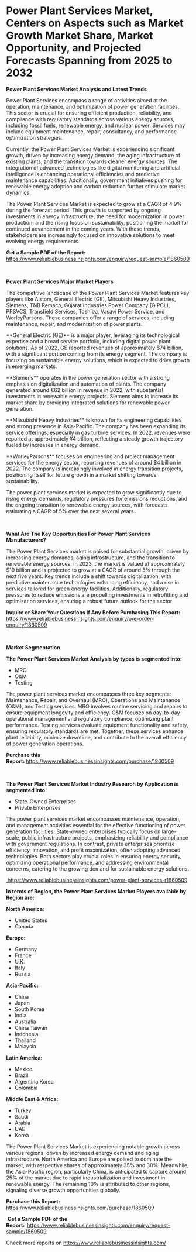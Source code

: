 <p><h1>Power Plant Services Market, Centers on Aspects such as Market Growth Market Share, Market Opportunity, and Projected Forecasts Spanning from 2025 to 2032</h1></p><p><strong>Power Plant Services Market Analysis and Latest Trends</strong></p>
<p><p>Power Plant Services encompass a range of activities aimed at the operation, maintenance, and optimization of power generation facilities. This sector is crucial for ensuring efficient production, reliability, and compliance with regulatory standards across various energy sources, including fossil fuels, renewable energy, and nuclear power. Services may include equipment maintenance, repair, consultancy, and performance optimization strategies.</p><p>Currently, the Power Plant Services Market is experiencing significant growth, driven by increasing energy demand, the aging infrastructure of existing plants, and the transition towards cleaner energy sources. The integration of advanced technologies like digital monitoring and artificial intelligence is enhancing operational efficiencies and predictive maintenance capabilities. Additionally, government initiatives pushing for renewable energy adoption and carbon reduction further stimulate market dynamics.</p><p>The Power Plant Services Market is expected to grow at a CAGR of 4.9% during the forecast period. This growth is supported by ongoing investments in energy infrastructure, the need for modernization in power production, and the rising focus on sustainability, positioning the market for continued advancement in the coming years. With these trends, stakeholders are increasingly focused on innovative solutions to meet evolving energy requirements.</p></p>
<p><strong>Get a Sample PDF of the Report:&nbsp;</strong> <a href="https://www.reliablebusinessinsights.com/enquiry/request-sample/1860509?utm_campaign=3260&utm_medium=2&utm_source=Github&utm_content=ia&utm_term=11032025&utm_id=power-plant-services">https://www.reliablebusinessinsights.com/enquiry/request-sample/1860509</a></p>
<p>&nbsp;</p>
<p><strong>Power Plant Services Major Market Players</strong></p>
<p><p>The competitive landscape of the Power Plant Services Market features key players like Alstom, General Electric (GE), Mitsubishi Heavy Industries, Siemens, TNB Remaco, Gujarat Industries Power Company (GIPCL), PPSVCS, Transfield Services, Toshiba, Vasavi Power Service, and WorleyParsons. These companies offer a range of services, including maintenance, repair, and modernization of power plants.</p><p>**General Electric (GE)** is a major player, leveraging its technological expertise and a broad service portfolio, including digital power plant solutions. As of 2022, GE reported revenues of approximately $74 billion, with a significant portion coming from its energy segment. The company is focusing on sustainable energy solutions, which is expected to drive growth in emerging markets.</p><p>**Siemens** operates in the power generation sector with a strong emphasis on digitalization and automation of plants. The company generated around €62 billion in revenue in 2022, with substantial investments in renewable energy projects. Siemens aims to increase its market share by providing integrated solutions for renewable power generation.</p><p>**Mitsubishi Heavy Industries** is known for its engineering capabilities and strong presence in Asia-Pacific. The company has been expanding its service offerings, especially in gas turbine services. In 2022, revenues were reported at approximately ¥4 trillion, reflecting a steady growth trajectory fueled by increases in energy demand.</p><p>**WorleyParsons** focuses on engineering and project management services for the energy sector, reporting revenues of around $4 billion in 2022. The company is increasingly involved in energy transition projects, positioning itself for future growth in a market shifting towards sustainability.</p><p>The power plant services market is expected to grow significantly due to rising energy demands, regulatory pressures for emissions reductions, and the ongoing transition to renewable energy sources, with forecasts estimating a CAGR of 5% over the next several years.</p></p>
<p>&nbsp;</p>
<p><strong>What Are The Key Opportunities For Power Plant Services Manufacturers?</strong></p>
<p><p>The Power Plant Services market is poised for substantial growth, driven by increasing energy demands, aging infrastructure, and the transition to renewable energy sources. In 2023, the market is valued at approximately $19 billion and is projected to grow at a CAGR of around 5% through the next five years. Key trends include a shift towards digitalization, with predictive maintenance technologies enhancing efficiency, and a rise in services tailored for green energy facilities. Additionally, regulatory pressures to reduce emissions are propelling investments in retrofitting and optimization services, ensuring a robust future outlook for the sector.</p></p>
<p><strong>Inquire or Share Your Questions If Any Before Purchasing This Report:</strong> <a href="https://www.reliablebusinessinsights.com/enquiry/pre-order-enquiry/1860509?utm_campaign=3260&utm_medium=2&utm_source=Github&utm_content=ia&utm_term=11032025&utm_id=power-plant-services">https://www.reliablebusinessinsights.com/enquiry/pre-order-enquiry/1860509</a></p>
<p>&nbsp;</p>
<p><strong>Market Segmentation</strong></p>
<p><strong>The Power Plant Services Market Analysis by types is segmented into:</strong></p>
<p><ul><li>MRO</li><li>O&M</li><li>Testing</li></ul></p>
<p><p>The power plant services market encompasses three key segments: Maintenance, Repair, and Overhaul (MRO), Operations and Maintenance (O&M), and Testing services. MRO involves routine servicing and repairs to ensure equipment longevity and efficiency. O&M focuses on day-to-day operational management and regulatory compliance, optimizing plant performance. Testing services evaluate equipment functionality and safety, ensuring regulatory standards are met. Together, these services enhance plant reliability, minimize downtime, and contribute to the overall efficiency of power generation operations.</p></p>
<p><strong>Purchase this Report:&nbsp;</strong><a href="https://www.reliablebusinessinsights.com/purchase/1860509?utm_campaign=3260&utm_medium=2&utm_source=Github&utm_content=ia&utm_term=11032025&utm_id=power-plant-services">https://www.reliablebusinessinsights.com/purchase/1860509</a></p>
<p>&nbsp;</p>
<p><strong>The Power Plant Services Market Industry Research by Application is segmented into:</strong></p>
<p><ul><li>State-Owned Enterprises</li><li>Private Enterprises</li></ul></p>
<p><p>The power plant services market encompasses maintenance, operation, and management activities essential for the effective functioning of power generation facilities. State-owned enterprises typically focus on large-scale, public infrastructure projects, emphasizing reliability and compliance with government regulations. In contrast, private enterprises prioritize efficiency, innovation, and profit maximization, often adopting advanced technologies. Both sectors play crucial roles in ensuring energy security, optimizing operational performance, and addressing environmental concerns, catering to the growing demand for sustainable energy solutions.</p></p>
<p><a href="https://www.reliablebusinessinsights.com/power-plant-services-r1860509?utm_campaign=3260&utm_medium=2&utm_source=Github&utm_content=ia&utm_term=11032025&utm_id=power-plant-services">&nbsp;https://www.reliablebusinessinsights.com/power-plant-services-r1860509</a></p>
<p><strong>In terms of Region, the Power Plant Services Market Players available by Region are:</strong></p>
<p>
    <p> <strong> North America: </strong>
        <ul>
            <li>United States</li>
            <li>Canada</li>
        </ul>
        </p> 
    <p> <strong> Europe: </strong>
        <ul>
            <li>Germany</li>
            <li>France</li>
            <li>U.K.</li>
            <li>Italy</li>
            <li>Russia</li>
        </ul>
        </p> 
    <p> <strong> Asia-Pacific: </strong>
        <ul>
            <li>China</li>
            <li>Japan</li>
            <li>South Korea</li>
            <li>India</li>
            <li>Australia</li>
            <li>China Taiwan</li>
            <li>Indonesia</li>
            <li>Thailand</li>
            <li>Malaysia</li>
        </ul>
        </p> 
    <p> <strong> Latin America: </strong>
        <ul>
            <li>Mexico</li>
            <li>Brazil</li>
            <li>Argentina Korea</li>
            <li>Colombia</li>
        </ul>
        </p> 
    <p> <strong> Middle East & Africa: </strong>
        <ul>
            <li>Turkey</li>
            <li>Saudi</li>
            <li>Arabia</li>
            <li>UAE</li>
            <li>Korea</li>
        </ul>
    </p>
    </p>
<p><p>The Power Plant Services Market is experiencing notable growth across various regions, driven by increased energy demand and aging infrastructure. North America and Europe are poised to dominate the market, with respective shares of approximately 35% and 30%. Meanwhile, the Asia-Pacific region, particularly China, is anticipated to capture around 25% of the market due to rapid industrialization and investment in renewable energy. The remaining 10% is attributed to other regions, signaling diverse growth opportunities globally.</p></p>
<p><strong>Purchase this Report: </strong><a href="https://www.reliablebusinessinsights.com/purchase/1860509?utm_campaign=3260&utm_medium=2&utm_source=Github&utm_content=ia&utm_term=11032025&utm_id=power-plant-services">https://www.reliablebusinessinsights.com/purchase/1860509</a></p>
<p>&nbsp;<strong>Get a Sample PDF of the Report:&nbsp;&nbsp;</strong><a href="https://www.reliablebusinessinsights.com/enquiry/request-sample/1860509?utm_campaign=3260&utm_medium=2&utm_source=Github&utm_content=ia&utm_term=11032025&utm_id=power-plant-services">https://www.reliablebusinessinsights.com/enquiry/request-sample/1860509</a></p>
<p><strong></strong></p>
<p>Check more reports on <a href="https://www.reliablebusinessinsights.com/?utm_campaign=3260&utm_medium=2&utm_source=Github&utm_content=ia&utm_term=11032025&utm_id=power-plant-services">https://www.reliablebusinessinsights.com/</a></p>